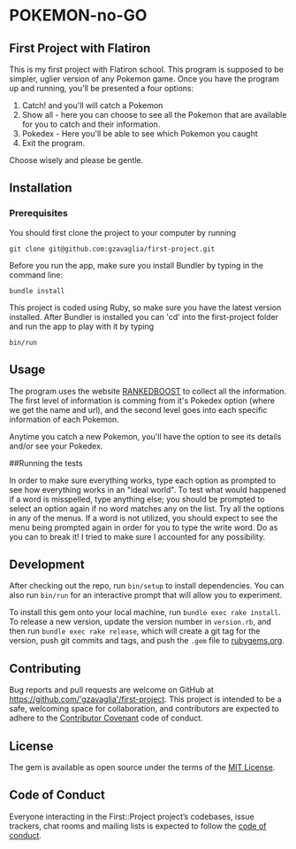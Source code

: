 # POKEMON-no-GO
## First Project with Flatiron

This is my  first project with Flatiron school. This program is supposed to be simpler, uglier version of any Pokemon game. 
Once you have the program up and running, you'll be presented a four options:
1. Catch! and you'll will catch a Pokemon
2. Show all - here you can choose to see all the Pokemon that are available for you to catch and their information. 
3. Pokedex - Here you'll be able to see which Pokemon you caught
4. Exit the program.

Choose wisely and please be gentle.

## Installation
### Prerequisites 
You should first clone the project to your computer by running 

``` git clone git@github.com:gzavaglia/first-project.git ``` 

Before you run the app, make sure you install Bundler by typing in the command line: 

```
bundle install
```

This project is coded using Ruby, so make sure you have the latest version installed. 
After Bundler is installed you can 'cd' into the first-project folder and run the app to play with it by typing

``` bin/run ``` 

## Usage

The program uses the website [RANKEDBOOST](https://rankedboost.com/pokemon-go/) to collect all the information. The first level of information is comming from it's Pokedex option (where we get the name and url), and the second level goes into each specific information of each Pokemon. 

Anytime you catch a new Pokemon, you'll have the option to see its details and/or see your Pokedex. 

##Running the tests

In order to make sure everything works, type each option as prompted to see how everything works in an "ideal world". To test what would happened if a word is misspelled, type anything else; you should be prompted to select an option again if no word matches any on the list. Try all the options in any of the menus. If a word is not utilized, you should expect to see the menu being prompted again in order for you to type the write word. Do as you can to break it! I tried to make sure I accounted for any possibility.  

## Development

After checking out the repo, run `bin/setup` to install dependencies. You can also run `bin/run` for an interactive prompt that will allow you to experiment.

To install this gem onto your local machine, run `bundle exec rake install`. To release a new version, update the version number in `version.rb`, and then run `bundle exec rake release`, which will create a git tag for the version, push git commits and tags, and push the `.gem` file to [rubygems.org](https://rubygems.org).

## Contributing

Bug reports and pull requests are welcome on GitHub at https://github.com/'gzavaglia'/first-project. This project is intended to be a safe, welcoming space for collaboration, and contributors are expected to adhere to the [Contributor Covenant](http://contributor-covenant.org) code of conduct.

## License

The gem is available as open source under the terms of the [MIT License](https://opensource.org/licenses/MIT).

## Code of Conduct

Everyone interacting in the First::Project project’s codebases, issue trackers, chat rooms and mailing lists is expected to follow the [code of conduct](https://github.com/'gzavaglia'/first-project/blob/master/CODE_OF_CONDUCT.md).
